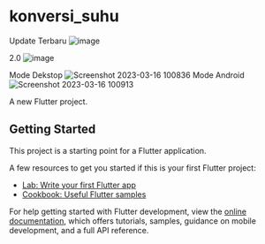 # konversi_suhu
Update Terbaru
![image](https://user-images.githubusercontent.com/92065895/228716628-751be530-a64f-4806-a816-8fcb601771f6.png)


2.0
![image](https://user-images.githubusercontent.com/92065895/228415383-51d5d59f-b7d0-41c4-9a82-9f755fe62aed.png)

Mode Dekstop
![Screenshot 2023-03-16 100836](https://user-images.githubusercontent.com/92065895/225503287-da12e76e-d5e7-4121-b3f3-72ab5edc277b.png)
Mode Android
![Screenshot 2023-03-16 100913](https://user-images.githubusercontent.com/92065895/225503576-3ad1299b-69c1-4a67-a5ab-b284c3c4f372.png)

A new Flutter project.

## Getting Started

This project is a starting point for a Flutter application.

A few resources to get you started if this is your first Flutter project:

- [Lab: Write your first Flutter app](https://docs.flutter.dev/get-started/codelab)
- [Cookbook: Useful Flutter samples](https://docs.flutter.dev/cookbook)

For help getting started with Flutter development, view the
[online documentation](https://docs.flutter.dev/), which offers tutorials,
samples, guidance on mobile development, and a full API reference.

